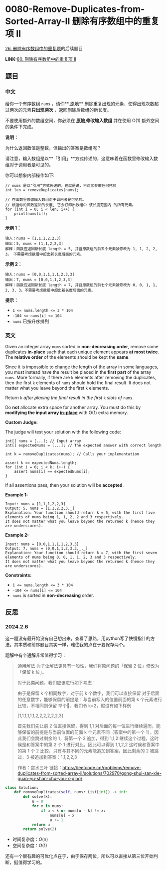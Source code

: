 # 0080-Remove-Duplicates-from-Sorted-Array-II 删除有序数组中的重复项 II

[26. 删除有序数组中的重复项](https://leetcode.cn/problems/remove-duplicates-from-sorted-array/description/)的后续题目

**LINK:**[80. 删除有序数组中的重复项 II](https://leetcode.cn/problems/remove-duplicates-from-sorted-array-ii/description/)

## 题目

### 中文

给你一个有序数组 `nums` ，请你**[ 原地](http://baike.baidu.com/item/原地算法)** 删除重复出现的元素，使得出现次数超过两次的元素**只出现两次** ，返回删除后数组的新长度。

不要使用额外的数组空间，你必须在 **[原地 ](https://baike.baidu.com/item/原地算法)修改输入数组** 并在使用 O(1) 额外空间的条件下完成。

 

**说明：**

为什么返回数值是整数，但输出的答案是数组呢？

请注意，输入数组是以**「引用」**方式传递的，这意味着在函数里修改输入数组对于调用者是可见的。

你可以想象内部操作如下:

```
// nums 是以“引用”方式传递的。也就是说，不对实参做任何拷贝
int len = removeDuplicates(nums);

// 在函数里修改输入数组对于调用者是可见的。
// 根据你的函数返回的长度, 它会打印出数组中 该长度范围内 的所有元素。
for (int i = 0; i < len; i++) {
    print(nums[i]);
}
```

 

**示例 1：**

```
输入：nums = [1,1,1,2,2,3]
输出：5, nums = [1,1,2,2,3]
解释：函数应返回新长度 length = 5, 并且原数组的前五个元素被修改为 1, 1, 2, 2, 3。 不需要考虑数组中超出新长度后面的元素。
```

**示例 2：**

```
输入：nums = [0,0,1,1,1,1,2,3,3]
输出：7, nums = [0,0,1,1,2,3,3]
解释：函数应返回新长度 length = 7, 并且原数组的前七个元素被修改为 0, 0, 1, 1, 2, 3, 3。不需要考虑数组中超出新长度后面的元素。
```

 

**提示：**

- `1 <= nums.length <= 3 * 104`
- `-104 <= nums[i] <= 104`
- `nums` 已按升序排列

### 英文

Given an integer array `nums` sorted in **non-decreasing order**, remove some duplicates [**in-place**](https://en.wikipedia.org/wiki/In-place_algorithm) such that each unique element appears **at most twice**. The **relative order** of the elements should be kept the **same**.

Since it is impossible to change the length of the array in some languages, you must instead have the result be placed in the **first part** of the array `nums`. More formally, if there are `k` elements after removing the duplicates, then the first `k` elements of `nums` should hold the final result. It does not matter what you leave beyond the first `k` elements.

Return `k` *after placing the final result in the first* `k` *slots of* `nums`.

Do **not** allocate extra space for another array. You must do this by **modifying the input array [in-place](https://en.wikipedia.org/wiki/In-place_algorithm)** with O(1) extra memory.

**Custom Judge:**

The judge will test your solution with the following code:

```
int[] nums = [...]; // Input array
int[] expectedNums = [...]; // The expected answer with correct length

int k = removeDuplicates(nums); // Calls your implementation

assert k == expectedNums.length;
for (int i = 0; i < k; i++) {
    assert nums[i] == expectedNums[i];
}
```

If all assertions pass, then your solution will be **accepted**.

 

**Example 1:**

```
Input: nums = [1,1,1,2,2,3]
Output: 5, nums = [1,1,2,2,3,_]
Explanation: Your function should return k = 5, with the first five elements of nums being 1, 1, 2, 2 and 3 respectively.
It does not matter what you leave beyond the returned k (hence they are underscores).
```

**Example 2:**

```
Input: nums = [0,0,1,1,1,1,2,3,3]
Output: 7, nums = [0,0,1,1,2,3,3,_,_]
Explanation: Your function should return k = 7, with the first seven elements of nums being 0, 0, 1, 1, 2, 3 and 3 respectively.
It does not matter what you leave beyond the returned k (hence they are underscores).
```

 

**Constraints:**

- `1 <= nums.length <= 3 * 104`
- `-104 <= nums[i] <= 104`
- `nums` is sorted in **non-decreasing** order.

## 反思

### 2024.2.6

这一题没有最开始没有自己想出来，查看了思路，用python写了快慢指针的方法。其本质和前序题目其实一样，难住我的点在于要保存两个。

题解中有个通解非常值得学习：

> 通用解法
> 为了让解法更具有一般性，我们将原问题的「保留 2 位」修改为「保留 k 位」。
>
> 对于此类问题，我们应该进行如下考虑：
>
> 由于是保留 k 个相同数字，对于前 k 个数字，我们可以直接保留
> 对于后面的任意数字，能够保留的前提是：与当前写入的位置前面的第 k 个元素进行比较，不相同则保留
> 举个🌰，我们令 k=2，假设有如下样例
>
> [1,1,1,1,1,1,2,2,2,2,2,2,3]
>
> 首先我们先让前 2 位直接保留，得到 1,1
> 对后面的每一位进行继续遍历，能够保留的前提是与当前位置的前面 k 个元素不同（答案中的第一个 1），因此我们会跳过剩余的 1，将第一个 2 追加，得到 1,1,2
> 继续这个过程，这时候是和答案中的第 2 个 1 进行对比，因此可以得到 1,1,2,2
> 这时候和答案中的第 1 个 2 比较，只有与其不同的元素能追加到答案，因此剩余的 2 被跳过，3 被追加到答案：1,1,2,2,3
>
> 作者：宫水三叶
> 链接：https://leetcode.cn/problems/remove-duplicates-from-sorted-array-ii/solutions/702970/gong-shui-san-xie-guan-yu-shan-chu-you-x-glnq/

```python
class Solution:
    def removeDuplicates(self, nums: List[int]) -> int:
        def solve(k):
            u = 0
            for x in nums:
                if u < k or nums[u - k] != x:
                    nums[u] = x
                    u += 1
            return u
        return solve(2)
```

- 时间复杂度：*O*(n)
- 空间复杂度：*O*(1)

还有一个很有趣的可优化点在于，由于保存两位，所以可以直接从第三位开始判断，挺值得学习的。